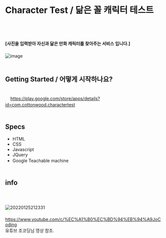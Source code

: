 # Character Test / 닮은 꼴 캐릭터 테스트  
ㅤ  
ㅤ  
ㅤ  
**[사진을 입력받아 자신과 닮은 만화 캐릭터를 찾아주는 서비스 입니다.]**  
ㅤ  
![image](https://user-images.githubusercontent.com/79053495/150981326-6c293e23-470a-4662-a6b6-ad674818a3ec.png)
ㅤ  
ㅤ  
## Getting Started / 어떻게 시작하나요?
ㅤ  
ㅤ
https://play.google.com/store/apps/details?id=com.cottonwood.charactertest
ㅤ  
ㅤ  
## Specs
- HTML
- CSS
- Javascript
- JQuery
- Google Teachable machine
ㅤ  
ㅤ  
## info
ㅤ  
ㅤ  
![20220125212331](https://user-images.githubusercontent.com/79053495/150976449-6a36c901-8ac4-4cc2-b007-899cf3b93be8.png)
ㅤ  
ㅤ  
https://www.youtube.com/c/%EC%A1%B0%EC%BD%94%EB%94%A9JoCoding  
유튜브 조코딩님 영상 참조.





